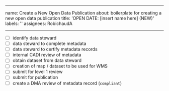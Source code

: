 
---
name: Create a New Open Data Publication
about: boilerplate for creating a new open data publication
title: 'OPEN DATE: [insert name here] (NEW)'
labels: ''
assignees: RobichaudA

---

- [ ] identify data steward
- [ ] data steward to complete metadata
- [ ] data steward to certify metadata records
- [ ] internal CADI review of metadata
- [ ] obtain dataset from data steward
- [ ] creation of map / dataset to be used for WMS
- [ ] submit for level 1 review
- [ ] submit for publication
- [ ] create a DMA review of metadata record (`compliant`)
